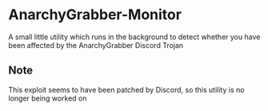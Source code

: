 # AnarchyGrabber-Monitor
A small little utility which runs in the background to detect whether you have been affected by the AnarchyGrabber Discord Trojan

## Note
This exploit seems to have been patched by Discord, so this utility is no longer being worked on
